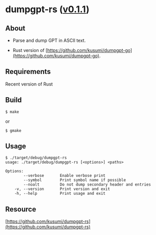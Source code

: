 dumpgpt-rs ([v0.1.1](https://github.com/kusumi/dumpgpt-rs/releases/tag/v0.1.1))
========

## About

+ Parse and dump GPT in ASCII text.

+ Rust version of [https://github.com/kusumi/dumpgpt-go](https://github.com/kusumi/dumpgpt-go).

## Requirements

Recent version of Rust

## Build

    $ make

or

    $ gmake

## Usage

    $ ./target/debug/dumpgpt-rs
    usage: ./target/debug/dumpgpt-rs [<options>] <paths>
    
    Options:
            --verbose       Enable verbose print
            --symbol        Print symbol name if possible
            --noalt         Do not dump secondary header and entries
        -v, --version       Print version and exit
        -h, --help          Print usage and exit

## Resource

[https://github.com/kusumi/dumpgpt-rs](https://github.com/kusumi/dumpgpt-rs)
